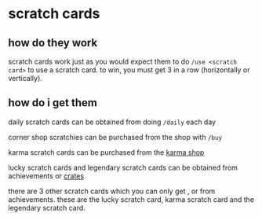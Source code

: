 # scratch cards

## how do they work

scratch cards work just as you would expect them to do `/use <scratch card>` to use a scratch card. to win, you must get 3 in a row (horizontally or vertically).

## how do i get them

daily scratch cards can be obtained from doing `/daily` each day

corner shop scratchies can be purchased from the shop with `/buy`

karma scratch cards can be purchased from the [karma shop](/docs/economy/karma)

lucky scratch cards and legendary scratch cards can be obtained from achievements or [crates](/docs/economy/items/crates)

there are 3 other scratch cards which you can only get , or from achievements. these are the lucky scratch card, karma scratch card and the legendary scratch card.
